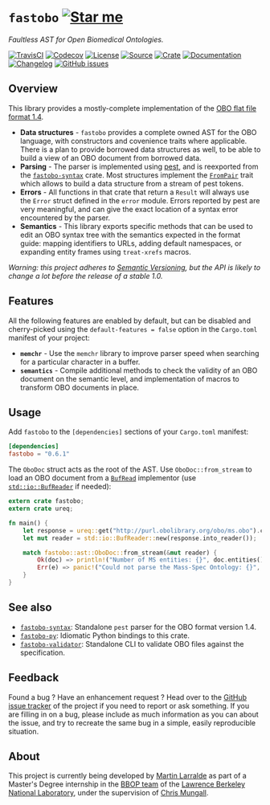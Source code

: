 # `fastobo` [![Star me](https://img.shields.io/github/stars/fastobo/fastobo.svg?style=social&label=Star&maxAge=3600)](https://github.com/fastobo/fastobo/stargazers)

*Faultless AST for Open Biomedical Ontologies.*

[![TravisCI](https://img.shields.io/travis/fastobo/fastobo/master.svg?maxAge=600&style=flat-square)](https://travis-ci.org/fastobo/fastobo/branches)
[![Codecov](https://img.shields.io/codecov/c/gh/fastobo/fastobo/master.svg?style=flat-square&maxAge=600)](https://codecov.io/gh/fastobo/fastobo)
[![License](https://img.shields.io/badge/license-MIT-blue.svg?style=flat-square&maxAge=2678400)](https://choosealicense.com/licenses/mit/)
[![Source](https://img.shields.io/badge/source-GitHub-303030.svg?maxAge=2678400&style=flat-square)](https://github.com/fastobo/fastobo)
[![Crate](https://img.shields.io/crates/v/fastobo.svg?maxAge=600&style=flat-square)](https://crates.io/crates/fastobo)
[![Documentation](https://img.shields.io/badge/docs.rs-latest-4d76ae.svg?maxAge=2678400&style=flat-square)](https://docs.rs/fastobo)
[![Changelog](https://img.shields.io/badge/keep%20a-changelog-8A0707.svg?maxAge=2678400&style=flat-square)](https://github.com/fastobo/fastobo/blob/master/CHANGELOG.md)
[![GitHub issues](https://img.shields.io/github/issues/fastobo/fastobo.svg?style=flat-square)](https://github.com/fastobo/fastobo/issues)


## Overview

This library provides a mostly-complete implementation of the
[OBO flat file format 1.4](http://owlcollab.github.io/oboformat/doc/obo-syntax.html).

* **Data structures** - `fastobo` provides a complete owned AST for the
  OBO language, with constructors and covenience traits where applicable.
  There is a plan to provide borrowed data structures as well, to be able
  to build a view of an OBO document from borrowed data.
* **Parsing** - The parser is implemented using [pest](http://pest.rs/),
  and is reexported from the [`fastobo-syntax`](https://crates.io/crates/fastobo-syntax)
  crate. Most structures implement the [`FromPair`](./parser/trait.FromPair.html)
  trait which allows to build a data structure from a stream of pest tokens.
* **Errors** - All functions in that crate that return a `Result` will
  always use the `Error` struct defined in the `error` module. Errors
  reported by pest are very meaningful, and can give the exact location
  of a syntax error encountered by the parser.
* **Semantics** - This library exports specific methods that can be used
  to edit an OBO syntax tree with the semantics expected in the format
  guide: mapping identifiers to URLs, adding default namespaces, or
  expanding entity frames using `treat-xrefs` macros.

*Warning: this project adheres to [Semantic Versioning](http://semver.org/spec/v2.0.0.html),
but the API is likely to change a lot before the release of a stable 1.0.*


## Features

All the following features are enabled by default, but can be disabled and
cherry-picked using the `default-features = false` option in the `Cargo.toml`
manifest of your project:

* **`memchr`** - Use the `memchr` library to improve parser speed when
  searching for a particular character in a buffer.
* **`semantics`** - Compile additional methods to check the validity of an OBO
  document on the semantic level, and implementation of macros to transform OBO
  documents in place.


## Usage

Add `fastobo` to the `[dependencies]` sections of your `Cargo.toml` manifest:
```toml
[dependencies]
fastobo = "0.6.1"
```

The `OboDoc` struct acts as the root of the AST. Use `OboDoc::from_stream` to load an OBO document
from a [`BufRead`](https://doc.rust-lang.org/std/io/trait.BufRead.html) implementor
(use [`std::io::BufReader`](https://doc.rust-lang.org/std/io/struct.BufReader.html) if needed):

```rust
extern crate fastobo;
extern crate ureq;

fn main() {
    let response = ureq::get("http://purl.obolibrary.org/obo/ms.obo").call();
    let mut reader = std::io::BufReader::new(response.into_reader());

    match fastobo::ast::OboDoc::from_stream(&mut reader) {
        Ok(doc) => println!("Number of MS entities: {}", doc.entities().len()),
        Err(e) => panic!("Could not parse the Mass-Spec Ontology: {}", e),
    }
}
```


## See also

* [`fastobo-syntax`](https://crates.io/crates/fastobo-syntax): Standalone `pest` parser for the OBO
  format version 1.4.
* [`fastobo-py`](https://pypi.org/project/fastobo/): Idiomatic Python bindings to this crate.
* [`fastobo-validator`](https://pypi.org/project/fastobo/): Standalone CLI to validate OBO files against the specification.


## Feedback

Found a bug ? Have an enhancement request ? Head over to the
[GitHub issue tracker](https://github.com/fastobo/fastobo/issues) of the project if
you need to report or ask something. If you are filling in on a bug, please include as much
information as you can about the issue, and try to recreate the same bug in a simple, easily
reproducible situation.


## About

This project is currently being developed by [Martin Larralde](https://github.com/althonos)
as part of a Master's Degree internship in the [BBOP team](http://berkeleybop.org/) of the
[Lawrence Berkeley National Laboratory](https://www.lbl.gov/), under the supervision of
[Chris Mungall](http://biosciences.lbl.gov/profiles/chris-mungall/).
